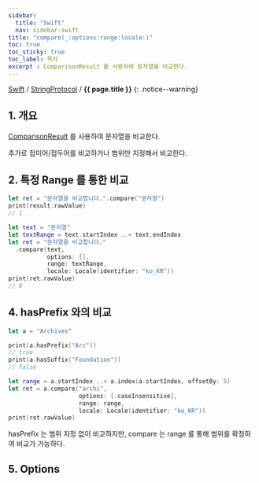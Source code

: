```yaml
---
sidebar:
  title: "Swift"
  nav: sidebar-swift
title: "compare(_:options:range:locale:)"
toc: true
toc_sticky: true
toc_label: 목차
excerpt : ComparisonResult 를 사용하여 문자열을 비교한다. 
---
```

[Swift](/swift/) / [StringProtocol](/swift/stringprotocol/) / **{{ page.title }}**
{: .notice--warning}

## 1. 개요
[ComparisonResult](/ios/foundation/filters-and-sorting/ComparisonResult/) 를 사용하여 문자열을 비교한다.

추가로 접미어/접두어를 비교하거나 범위만 지정해서 비교한다.

## 2. 특정 Range 를 통한 비교
```swift
let ret = "문자열을 비교합니다.".compare("문자열")
print(result.rawValue)
// 1
```

```swift
let text = "문자열"
let textRange = text.startIndex ..< text.endIndex
let ret = "문자열을 비교합니다."
  .compare(text,
           options: [],
           range: textRange,
           locale: Locale(identifier: "ko_KR"))
print(ret.rawValue)
// 0

```

## 4. hasPrefix 와의 비교
```swift
let a = "Archives"

print(a.hasPrefix("Arc"))
// true
print(a.hasSuffix("Foundation"))
// false

let range = a.startIndex ..< a.index(a.startIndex, offsetBy: 5)
let ret = a.compare("archi",
                    options: [.caseInsensitive],
                    range: range,
                    locale: Locale(identifier: "ko_KR"))
print(ret.rawValue)
```
hasPrefix 는 범위 지정 없이 비교하지만, compare 는 range 를 통해 범위를 확정하여 비교가 가능하다.

## 5. Options

